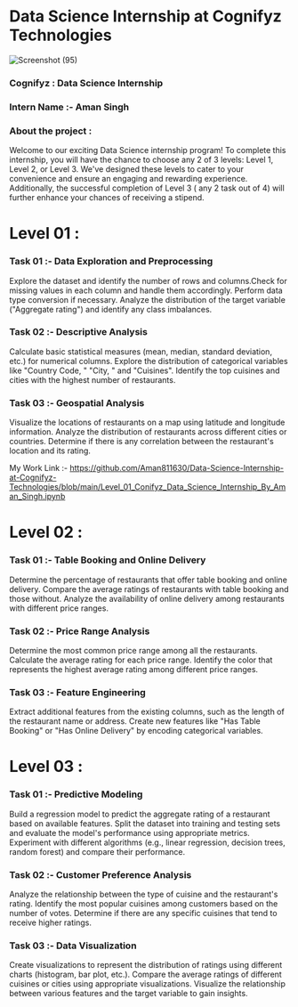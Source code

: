 # Data Science Internship at Cognifyz Technologies
![Screenshot (95)](https://github.com/user-attachments/assets/dac98e4b-56fd-493d-8b49-ffabce524b27)

### Cognifyz : Data Science Internship
### Intern Name :- Aman Singh

### About the project :

Welcome to our exciting Data Science internship program! To complete this internship, you will have
the chance to choose any 2 of 3 levels: Level 1, Level 2, or Level 3. We've designed these levels to
cater to your convenience and ensure an engaging and rewarding experience. Additionally, the
successful completion of Level 3 ( any 2 task out of 4) will further enhance your chances of receiving
a stipend.


# Level 01 :

  ### Task 01 :- Data Exploration and Preprocessing

  Explore the dataset and identify the number of rows and columns.Check for missing values in each column and handle them accordingly.
  Perform data type conversion if necessary. Analyze the distribution of the target variable ("Aggregate rating") and identify any class imbalances.

### Task 02 :- Descriptive Analysis

Calculate basic statistical measures (mean, median, standard deviation, etc.) for numerical columns.
Explore the distribution of categorical variables like "Country Code, " "City, " and "Cuisines".
Identify the top cuisines and cities with the highest number of restaurants.



### Task 03 :- Geospatial Analysis

Visualize the locations of restaurants on a
map using latitude and longitude
information.
Analyze the distribution of restaurants
across different cities or countries.
Determine if there is any correlation
between the restaurant's location and its
rating.

My Work Link :- https://github.com/Aman811630/Data-Science-Internship-at-Cognifyz-Technologies/blob/main/Level_01_Conifyz_Data_Science_Internship_By_Aman_Singh.ipynb

# Level 02 :

### Task 01 :- Table Booking and Online Delivery

Determine the percentage of restaurants that
offer table booking and online delivery.
Compare the average ratings of restaurants
with table booking and those without.
Analyze the availability of online delivery
among restaurants with different price ranges.



### Task 02 :- Price Range Analysis

Determine the most common price range
among all the restaurants.
Calculate the average rating for each price
range.
Identify the color that represents the highest
average rating among different price ranges.


### Task 03 :- Feature Engineering

Extract additional features from the existing
columns, such as the length of the restaurant
name or address.
Create new features like "Has Table Booking"
or "Has Online Delivery" by encoding
categorical variables.

# Level 03 :

### Task 01 :-  Predictive Modeling

Build a regression model to predict the
aggregate rating of a restaurant based on
available features.
Split the dataset into training and testing sets
and evaluate the model's performance using
appropriate metrics.
Experiment with different algorithms (e.g.,
linear regression, decision trees, random
forest) and compare their performance.


### Task 02 :- Customer Preference Analysis

Analyze the relationship between the type of
cuisine and the restaurant's rating.
Identify the most popular cuisines among
customers based on the number of votes.
Determine if there are any specific cuisines
that tend to receive higher ratings.


### Task 03 :- Data Visualization

Create visualizations to represent the distribution
of ratings using different charts (histogram, bar
plot, etc.).
Compare the average ratings of different cuisines
or cities using appropriate visualizations.
Visualize the relationship between various
features and the target variable to gain insights.
